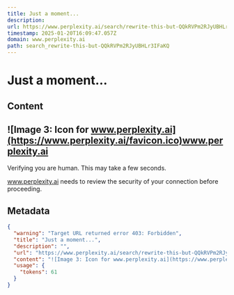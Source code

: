 ```yaml
---
title: Just a moment...
description: 
url: https://www.perplexity.ai/search/rewrite-this-but-QQkRVPm2RJyUBHLr3IFaKQ
timestamp: 2025-01-20T16:09:47.057Z
domain: www.perplexity.ai
path: search_rewrite-this-but-QQkRVPm2RJyUBHLr3IFaKQ
---
```


# Just a moment...



## Content

![Image 3: Icon for www.perplexity.ai](https://www.perplexity.ai/favicon.ico)www.perplexity.ai
----------------------------------------------------------------------------------------------

Verifying you are human. This may take a few seconds.

www.perplexity.ai needs to review the security of your connection before proceeding.

## Metadata

```json
{
  "warning": "Target URL returned error 403: Forbidden",
  "title": "Just a moment...",
  "description": "",
  "url": "https://www.perplexity.ai/search/rewrite-this-but-QQkRVPm2RJyUBHLr3IFaKQ",
  "content": "![Image 3: Icon for www.perplexity.ai](https://www.perplexity.ai/favicon.ico)www.perplexity.ai\n----------------------------------------------------------------------------------------------\n\nVerifying you are human. This may take a few seconds.\n\nwww.perplexity.ai needs to review the security of your connection before proceeding.",
  "usage": {
    "tokens": 61
  }
}
```

